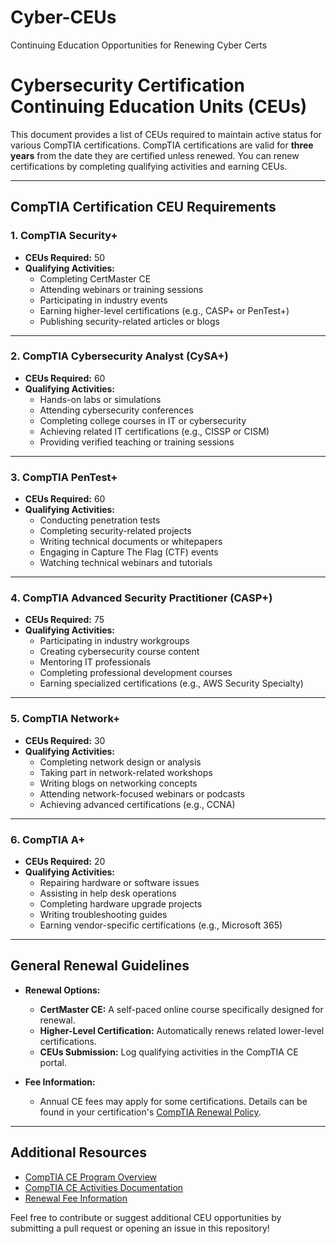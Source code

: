 # Cyber-CEUs
Continuing Education Opportunities for Renewing Cyber Certs
# Cybersecurity Certification Continuing Education Units (CEUs)

This document provides a list of CEUs required to maintain active status for various CompTIA certifications. CompTIA certifications are valid for **three years** from the date they are certified unless renewed. You can renew certifications by completing qualifying activities and earning CEUs.

---

## CompTIA Certification CEU Requirements

### 1. **CompTIA Security+**
   - **CEUs Required:** 50
   - **Qualifying Activities:**
     - Completing CertMaster CE
     - Attending webinars or training sessions
     - Participating in industry events
     - Earning higher-level certifications (e.g., CASP+ or PenTest+)
     - Publishing security-related articles or blogs

---

### 2. **CompTIA Cybersecurity Analyst (CySA+)**
   - **CEUs Required:** 60
   - **Qualifying Activities:**
     - Hands-on labs or simulations
     - Attending cybersecurity conferences
     - Completing college courses in IT or cybersecurity
     - Achieving related IT certifications (e.g., CISSP or CISM)
     - Providing verified teaching or training sessions

---

### 3. **CompTIA PenTest+**
   - **CEUs Required:** 60
   - **Qualifying Activities:**
     - Conducting penetration tests
     - Completing security-related projects
     - Writing technical documents or whitepapers
     - Engaging in Capture The Flag (CTF) events
     - Watching technical webinars and tutorials

---

### 4. **CompTIA Advanced Security Practitioner (CASP+)**
   - **CEUs Required:** 75
   - **Qualifying Activities:**
     - Participating in industry workgroups
     - Creating cybersecurity course content
     - Mentoring IT professionals
     - Completing professional development courses
     - Earning specialized certifications (e.g., AWS Security Specialty)

---

### 5. **CompTIA Network+**
   - **CEUs Required:** 30
   - **Qualifying Activities:**
     - Completing network design or analysis
     - Taking part in network-related workshops
     - Writing blogs on networking concepts
     - Attending network-focused webinars or podcasts
     - Achieving advanced certifications (e.g., CCNA)

---

### 6. **CompTIA A+**
   - **CEUs Required:** 20
   - **Qualifying Activities:**
     - Repairing hardware or software issues
     - Assisting in help desk operations
     - Completing hardware upgrade projects
     - Writing troubleshooting guides
     - Earning vendor-specific certifications (e.g., Microsoft 365)

---

## General Renewal Guidelines
- **Renewal Options:**
  - **CertMaster CE:** A self-paced online course specifically designed for renewal.
  - **Higher-Level Certification:** Automatically renews related lower-level certifications.
  - **CEUs Submission:** Log qualifying activities in the CompTIA CE portal.
  
- **Fee Information:**
  - Annual CE fees may apply for some certifications. Details can be found in your certification's [CompTIA Renewal Policy](https://www.comptia.org/continuing-education).

---

## Additional Resources
- [CompTIA CE Program Overview](https://www.comptia.org/continuing-education)
- [CompTIA CE Activities Documentation](https://www.comptia.org/continuing-education/ce-activities)
- [Renewal Fee Information](https://www.comptia.org/continuing-education/ce-fees)

Feel free to contribute or suggest additional CEU opportunities by submitting a pull request or opening an issue in this repository!
